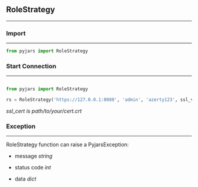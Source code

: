 ## RoleStrategy
----------


### Import
----------


```python
from pyjars import RoleStrategy
```


### Start Connection
----------

```python

from pyjars import RoleStrategy

rs = RoleStrategy('https://127.0.0.1:8080', 'admin', 'azerty123', ssl_verify=True, ssl_cert=None)
```

*ssl_cert is path/to/your/cert.crt*


### Exception
----------

RoleStrategy function can raise a PyjarsException:

- message *string*

- status code *int*

- data *dict*
